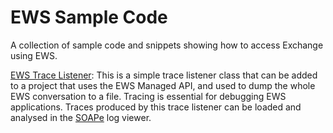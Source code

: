 # EWS Sample Code

A collection of sample code and snippets showing how to access Exchange using EWS.

[EWS Trace Listener](https://github.com/David-Barrett-MS/EWS-Sample-Code/blob/main/EWSTraceListener.cs): 
This is a simple trace listener class that can be added to a project that uses the EWS Managed API, and used to dump the whole EWS conversation to a file.  Tracing is essential for debugging EWS applications.  Traces produced by this trace listener can be loaded and analysed in the [SOAPe](https://github.com/David-Barrett-MS/SOAPe) log viewer.
